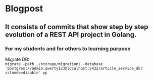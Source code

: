 # Blogpost
## It consists of commits that show step by step evolution of a REST API project in Golang.
### For my students and for others to learning purpose

Migrate DB:
<br>
```migrate -path ./storage/migrations -database 'postgres://admin:qwerty123@localhost:5432/article_service_db?sslmode=disable' up```